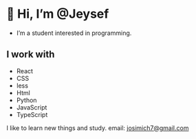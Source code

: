 # 👋 Hi, I’m @Jeysef
- I’m a student interested in programming.
## I work with 
- React
- CSS
- less
- Html
- Python
- JavaScript
- TypeScript

I like to learn new things and study.
email: josimich7@gmail.com 